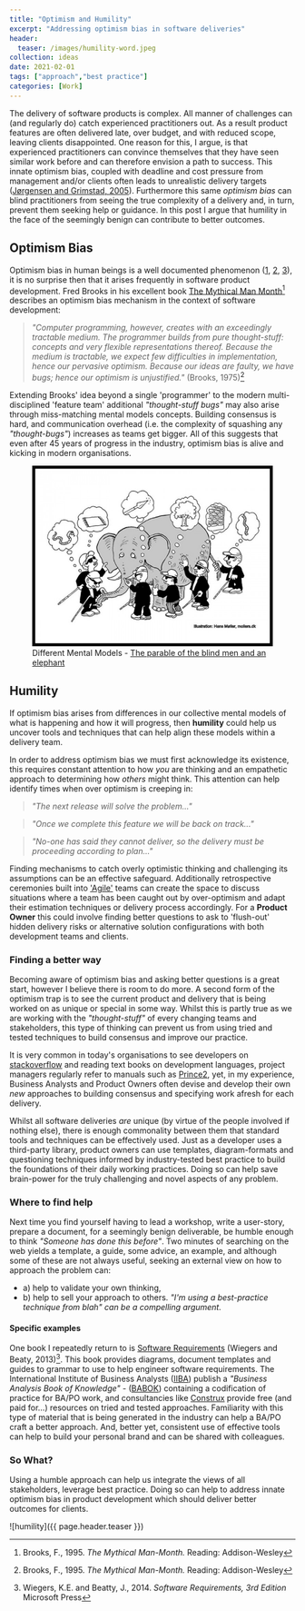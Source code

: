 ```yaml
---
title: "Optimism and Humility"
excerpt: "Addressing optimism bias in software deliveries"
header:
  teaser: /images/humility-word.jpeg
collection: ideas
date: 2021-02-01
tags: ["approach","best practice"]
categories: [Work]
---
```


The delivery of software products is complex. All manner of challenges can (and regularly do) catch experienced practitioners out. As a result product features are often delivered late, over budget, and with reduced scope, leaving clients disappointed. One reason for this, I argue, is that experienced practitioners can convince themselves that they have seen similar work before and can therefore envision a path to success. This innate optimism bias, coupled with deadline and cost pressure from management  and/or clients often leads to unrealistic delivery targets ([Jørgensen and Grimstad, 2005](https://www.simula.no/sites/default/files/publications/Jorgensen.2005.2.pdf)). Furthermore this same _optimism bias_ can blind practitioners from seeing the true complexity of a delivery and, in turn, prevent them seeking help or guidance. In this post I argue that humility in the face of the seemingly benign can contribute to better outcomes.

## Optimism Bias

Optimism bias in human beings is a well documented phenomenon ([1](https://thedecisionlab.com/biases/optimism-bias/), [2](https://en.wikipedia.org/wiki/Optimism_bias), [3](https://www.sciencedirect.com/science/article/pii/S0960982211011912)), it is no surprise then that it arises frequently in software product development. Fred Brooks in his excellent book [The Mythical Man Month](https://en.wikipedia.org/wiki/The_Mythical_Man-Month)[^1] describes an optimism bias mechanism in the context of software development:

> _"Computer programming, however, creates with an exceedingly tractable medium. The programmer builds from pure thought-stuff: concepts and very flexible representations thereof. Because the medium is tractable, we expect few difficulties in implementation, hence our pervasive optimism. Because our ideas are faulty, we have bugs; hence our optimism is unjustified."_ (Brooks, 1975)[^1]

Extending Brooks' idea beyond a single 'programmer' to the modern multi-disciplined 'feature team' additional _"thought-stuff bugs"_ may also arise through miss-matching mental models concepts. Building consensus is hard, and communication overhead (i.e. the complexity of squashing any _"thought-bugs"_) increases as teams get bigger. All of this suggests that even after 45 years of progress in the industry, optimism bias is alive and kicking in modern organisations.

<figure>
  <img src="/images/elephant prespectives.jpg" alt="Different Mental Models">
  <figcaption>Different Mental Models - <a href="https://en.wikipedia.org/wiki/Blind_men_and_an_elephant">The parable of the blind men and an elephant</a></figcaption>
</figure>

## Humility

If optimism bias arises from differences in our collective mental models of what is happening and how it will progress, then **humility** could help us uncover tools and techniques that can help align these models within a delivery team.

In order to address optimism bias we must first acknowledge its existence, this requires constant attention to how _you_ are thinking and an empathetic approach to determining how _others_ might think. This attention can help identify times when over optimism is creeping in:

> _"The next release will solve the problem..."_

> _"Once we complete this feature we will be back on track..."_

> _"No-one has said they cannot deliver, so the delivery must be proceeding according to plan..."_

Finding mechanisms to catch overly optimistic thinking and challenging its assumptions can be an effective safeguard. Additionally retrospective ceremonies built into ['Agile'](https://agilemanifesto.org/) teams can create the space to discuss situations where a team has been caught out by over-optimism and adapt their estimation techniques or delivery process accordingly. For a **Product Owner** this could involve finding better questions to ask to 'flush-out' hidden delivery risks or alternative solution configurations with both development teams and clients.

### Finding a better way

Becoming aware of optimism bias and asking better questions is a great start, however I believe there is room to do more. A second form of the optimism trap is to see the current product and delivery that is being worked on as unique or special in some way. Whilst this is partly true as we are working with the _"thought-stuff"_ of every changing teams and stakeholders, this type of thinking can prevent us from using tried and tested techniques to build consensus and improve our practice.

It is very common in today's organisations to see developers on [stackoverflow](https://stackoverflow.com/) and reading text books on development languages, project managers regularly refer to manuals such as [Prince2](https://www.prince2.com/uk), yet, in my experience, Business Analysts and Product Owners often devise and develop their own _new_ approaches to building consensus and specifying work afresh for each delivery.

Whilst all software deliveries _are_ unique (by virtue of the people involved if nothing else), there is enough commonality between them that standard tools and techniques can be effectively used. Just as a developer uses a third-party library, product owners can use templates, diagram-formats and questioning techniques informed by industry-tested best practice to build the foundations of their daily working practices. Doing so can help save brain-power for the truly challenging and novel aspects of any problem.

### Where to find help

Next time you find yourself having to lead a workshop, write a user-story, prepare a document, for a seemingly benign deliverable, be humble enough to think _"Someone has done this before"_. Two minutes of searching on the web yields a template, a guide, some advice, an example, and although some of these are not always useful, seeking an external view on how to approach the problem can:

- a) help to validate your own thinking,
- b) help to sell your approach to others. _"I'm using a best-practice technique from blah" can be a compelling argument._

#### Specific examples

One book I repeatedly return to is [Software Requirements](https://www.amazon.co.uk/Software-Requirements-Developer-Best-Practices/dp/0735679665) (Wiegers and Beaty, 2013)[^2]. This book provides diagrams, document templates and guides to grammar to use to help engineer software requirements. The International Institute of Business Analysts ([IIBA](https://www.iiba.org/)) publish a _"Business Analysis Book of Knowledge"_ - ([BABOK](https://en.wikipedia.org/wiki/A_Guide_to_the_Business_Analysis_Body_of_Knowledge)) containing a codification of practice for BA/PO work, and consultancies like [Construx](https://www.construx.com/resources/topics/) provide free (and paid for...) resources on tried and tested approaches. Familiarity with this type of material that is being generated in the industry can help a BA/PO craft a better approach. And, better yet, consistent use of effective tools can help to build your personal brand and can be shared with colleagues.

### So What?

Using a humble approach can help us integrate the views of all stakeholders, leverage best practice. Doing so can help to address innate optimism bias in product development which should deliver better outcomes for clients.

![humility]({{ page.header.teaser }})

[^1]: Brooks, F., 1995. _The Mythical Man-Month._ Reading: Addison-Wesley
[^2]: Wiegers, K.E. and Beatty, J., 2014. _Software Requirements, 3rd Edition_ Microsoft Press
